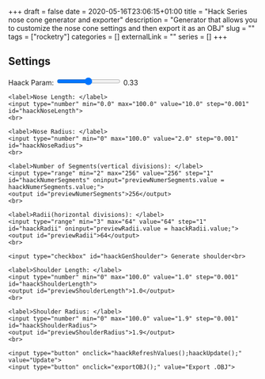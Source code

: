 +++ 
draft = false
date = 2020-05-16T23:06:15+01:00
title = "Hack Series nose cone generator and exporter"
description = "Generator that allows you to customize the nose cone settings and then export it as an OBJ"
slug = "" 
tags = ["rocketry"]
categories = []
externalLink = ""
series = []
+++

<div>
	<h2> Settings </h2>
	<label>Haack Param: </label>
	<input type="range" min="0.0" max="0.66" value="0.33" step="0.01" id="haackParamSlider" oninput="previewParam.value = haackParamSlider.value;">
	<output id="previewParam">0.33</output>
	<br>

	<label>Nose Length: </label>
	<input type="number" min="0.0" max="100.0" value="10.0" step="0.001" id="haackNoseLength">
	<br>

	<label>Nose Radius: </label>
	<input type="number" min="0" max="100.0" value="2.0" step="0.001" id="haackNoseRadius">
	<br>

	<label>Number of Segments(vertical divisions): </label>
	<input type="range" min="2" max="256" value="256" step="1" id="haackNumerSegments" oninput="previewNumerSegments.value = haackNumerSegments.value;">
	<output id="previewNumerSegments">256</output>
	<br>

	<label>Radii(horizontal divisions): </label>
	<input type="range" min="3" max="64" value="64" step="1" id="haackRadii" oninput="previewRadii.value = haackRadii.value;">
	<output id="previewRadii">64</output>
	<br>

	<input type="checkbox" id="haackGenShoulder"> Generate shoulder<br>

	<label>Shoulder Length: </label>
	<input type="number" min="0" max="100.0" value="1.0" step="0.001" id="haackShoulderLength">
	<output id="previewShoulderLength">1.0</output>
	<br>

	<label>Shoulder Radius: </label>
	<input type="number" min="0" max="100.0" value="1.9" step="0.001" id="haackShoulderRadius">
	<output id="previewShoulderRadius">1.9</output>
	<br>

	<input type="button" onclick="haackRefreshValues();haackUpdate();" value="Update">
	<input type="button" onclick="exportOBJ();" value="Export .OBJ">
</div>

<script src="../static/js/three.js"> </script>
<script src="../static/js/OrbitControls.js"> </script>
<script>
	var renderer = new THREE.WebGLRenderer({ antialias: true });
	renderer.setSize( window.innerWidth, window.innerHeight );
	document.body.appendChild( renderer.domElement );

	var scene = new THREE.Scene();
	var camera = new THREE.PerspectiveCamera( 90, window.innerWidth / window.innerHeight, 0.1, 100 );
	camera.position.set(0,5,5);
	var controls = new THREE.OrbitControls( camera, renderer.domElement);
	controls.update();
	controls.enablePan = false;
	controls.minDistance = 5.0;
	controls.maxDistance = 100.0;

	var axesHelper = new THREE.AxesHelper( 25 );
	axesHelper.position.y = 0.05;
	scene.add(axesHelper);

	var gridHelper = new THREE.GridHelper( 50, 10 );
	scene.add(gridHelper);

	var whiteMaterial = new THREE.MeshBasicMaterial({color : 0xffffff});
	var redWireMaterial = new THREE.MeshBasicMaterial({color : 0x808080,wireframe: true});

	// Initial values:
	var numSegments = 32; // Vertical segments
	var radii = 3;
	var noseLength = 15.0; //cm
	var noseRadius = 2.1;
	var haackParam = 0.33;
	var addShoulder = false;
	var shoulderRadius = 1.93;
	var shoulderLength = 1.0;

	haackRefreshValues();
	setup();
	render();

	function haackOmega(x,L)
	{
		return Math.acos(1.0 - ((2 * x) / L));
	}

	function haackRadius(R, omega, C)
	{
		var sinO3 = Math.sin(omega) * Math.sin(omega) * Math.sin(omega);
		return (R / (Math.sqrt(Math.PI))) * Math.sqrt(omega - (Math.sin(2*omega) * 0.5) + (C * sinO3));
	}

	function haackRefreshValues()
	{
		// The + thingy is so we  get the actual number (not a string)
		radii = +document.getElementById("haackRadii").value;
		numSegments =+document.getElementById("haackNumerSegments").value;
		noseLength = +document.getElementById("haackNoseLength").value;
		noseRadius = +document.getElementById("haackNoseRadius").value;
		haackParam = +document.getElementById("haackParamSlider").value;
		addShoulder = document.getElementById("haackGenShoulder").checked;
		shoulderRadius = +document.getElementById("haackShoulderRadius").value;
		shoulderLength = +document.getElementById("haackShoulderLength").value;

		controls.target = new THREE.Vector3(0,noseLength * 0.5,0);

		console.log("Current settings:");
		console.log(
			numSegments + ", " + radii + ", " + noseLength + ", " + noseRadius + ", " + haackParam + ", "
			+ addShoulder + ", " + shoulderRadius + ", " + shoulderLength 
		);
	}

	function haackUpdate()
	{
		var oldMesh = scene.getObjectByName("Nose");
		if(oldMesh)
		{
			scene.remove(oldMesh);
		}
		var oldWire = scene.getObjectByName("NoseWire");
		if(oldWire)
		{
			scene.remove(oldWire);
		}

		var sphereGeometry = new THREE.SphereGeometry(0.15,32,32);
		var noseGeometry = new THREE.Geometry();

		var addBottomCap = true;
		var capVertexId = 0;

		var yStep = noseLength / numSegments;
		var curYStepIndex = 0;
		var y = 0.0;

		var angleStep = (Math.PI * 2.0) / radii;
		var angle = 0.0;

		// Build vertex data:
		for(var yIndex = 0.0; yIndex <= numSegments; ++yIndex) // <= because we want to reach top!
		{
			var omega = haackOmega(noseLength - y, noseLength);
			var radius = haackRadius(noseRadius, omega, haackParam);
			for(var angleIndex = 0; angleIndex < radii; ++angleIndex)
			{
				var x = Math.cos(angle) * radius;
				var z = Math.sin(angle) * radius;
				noseGeometry.vertices.push(new THREE.Vector3(x,y,z));

				angle += angleStep;
			}
			y += yStep;
		}
		
		if(addBottomCap)
		{
			capVertexId = noseGeometry.vertices.length;
			noseGeometry.vertices.push(new THREE.Vector3(0,0,0));
		}

		// Build faces
		for(var segment = 0; segment < numSegments; ++segment) // <= because we want to reach top!
		{
			var off = segment * radii;
			for(var rad = 0; rad < radii; ++rad)
			{
				// Face0
				{
					var idx0 = ((rad + 0)  % radii) + off;
					var idx1 = ((rad + 1)  % radii) + off + radii;
					var idx2 = ((rad + 1)  % radii) + off;
					noseGeometry.faces.push(new THREE.Face3(idx0, idx1, idx2));
				}
				// Face1
				{
					var idx0 = ((rad + 0)  % radii) + off;
					var idx1 = ((rad + 0)  % radii) + off + radii;
					var idx2 = ((rad + 1)  % radii) + off + radii;
					noseGeometry.faces.push(new THREE.Face3(idx0, idx1, idx2));
				}
			}
		}

		// Bottom cap:
		if(addBottomCap)
		{
			for(var rad = 0; rad < radii; ++rad)
			{
				var idx0 = rad;
				var idx1 = (rad + 1) % radii;
				var idx2 = capVertexId;
				noseGeometry.faces.push(new THREE.Face3(idx0, idx1, idx2));
			}
		}

		// Shoulder
		var numShoulderRadii = 128;
		if(addShoulder)
		{
			var startVId = noseGeometry.vertices.length;
			var shoulderStep = (Math.PI * 2.0) / numShoulderRadii;
			for(var curCap = 0; curCap != 2; ++curCap)
			{
				var curShoulderAngle = 0;
				var y = (curCap == 0) ? 0.0 : -shoulderLength;
				for(var rad = 0; rad != numShoulderRadii; ++rad)
				{
					var x = Math.cos(curShoulderAngle) * shoulderRadius;
					var z = Math.sin(curShoulderAngle) * shoulderRadius;
					noseGeometry.vertices.push(new THREE.Vector3(x,y,z));
					curShoulderAngle += shoulderStep;
				}
			}

			// Add central point
			var botVId = noseGeometry.vertices.length;
			noseGeometry.vertices.push(new THREE.Vector3(0,-shoulderLength,0));

			// Setup shoulder side faces
			for(var curIndex = 0; curIndex != numShoulderRadii; ++curIndex)
			{
				// Face0
				{
					var idx0 = ((curIndex + 0)  % numShoulderRadii) + startVId;
					var idx1 = ((curIndex + 1)  % numShoulderRadii) + startVId;
					var idx2 = ((curIndex + 1)  % numShoulderRadii) + startVId + numShoulderRadii;
					noseGeometry.faces.push(new THREE.Face3(idx0, idx1, idx2));
				}
				// Face1
				{
					var idx0 = ((curIndex + 0)  % numShoulderRadii) + startVId;
					var idx1 = ((curIndex + 1)  % numShoulderRadii) + startVId + numShoulderRadii;
					var idx2 = ((curIndex + 0)  % numShoulderRadii) + startVId + numShoulderRadii;
					noseGeometry.faces.push(new THREE.Face3(idx0, idx1, idx2));
				}
			}

			// Add shoulder bottom cap
			for(var curCapIdx = 0; curCapIdx != numShoulderRadii; ++curCapIdx)
			{
				var idx0 = ((curCapIdx + 0) % numShoulderRadii) + startVId + numShoulderRadii;
				var idx1 = ((curCapIdx + 1) % numShoulderRadii) + startVId + numShoulderRadii;
				var idx2 = botVId;
				noseGeometry.faces.push(new THREE.Face3(idx0, idx1, idx2));
			}
		}

		{
			var noseMesh = new THREE.Mesh(noseGeometry, whiteMaterial);
			noseMesh.name = "Nose";
			var noseMeshWire = new THREE.Mesh(noseGeometry, redWireMaterial);
			noseMeshWire.name = "NoseWire";
			scene.add(noseMeshWire);
			scene.add(noseMesh);
		}
	}

	function setup()
	{
		haackUpdate();
	}

	function exportOBJ()
	{
		var nose = scene.getObjectByName("Nose");

		// Parse mesh and export to obj:
		var objText = "# Generated by nachocpol@gmail.com \n"
		for(var v = 0; v != nose.geometry.vertices.length; ++v)
		{
			objText = objText + "v ";
			objText = objText + nose.geometry.vertices[v].x + " ";
			objText = objText + nose.geometry.vertices[v].y + " ";
			objText = objText + nose.geometry.vertices[v].z + "\n";
		}

		for(var f = 0; f != nose.geometry.faces.length; ++f)
		{
			objText = objText + "f ";
			objText = objText +  (nose.geometry.faces[f].a + 1) + " ";
			objText = objText +  (nose.geometry.faces[f].b + 1) + " ";
			objText = objText +  (nose.geometry.faces[f].c + 1) + "\n";
		}

		// Write the file to disk:
		var pom = document.createElement('a');
		pom.setAttribute('href', 'data:text/plain;charset=utf-8,' + encodeURIComponent(objText));
		pom.setAttribute('download', "haack-nose.obj");
		pom.style.display = 'none';
		document.body.appendChild(pom);
		pom.click();
		document.body.removeChild(pom);
	}

	function render() 
	{
		requestAnimationFrame(render);

		// Update camera
		controls.update();

		renderer.render(scene,camera);	
	};

</script>